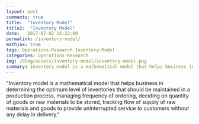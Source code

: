 ```yaml
---
layout: post
comments: true
title:  "Inventory Model"
title2:  "Inventory Model"
date:   2017-07-02 15:22:00
permalink: /inventory-model/
mathjax: true
tags: Operations-Research Inventory-Model
categories: Operations-Research
img: /blog/assets/inventory-model/inventory-model.png
summary: Inventory model is a mathematical model that helps business in determining the optimum level of inventories that should be maintained, purchased...
---
```



"Inventory model is a mathematical model that helps business in determining the optimum level of inventories that should be maintained in a production process, managing frequency of ordering, deciding on quantity of goods or raw materials to be stored, tracking flow of supply of raw materials and goods to provide uninterrupted service to customers without any delay in delivery."
